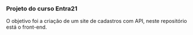 ### Projeto do curso Entra21

O objetivo foi a criação de um site de cadastros com API, neste repositório está o front-end.
